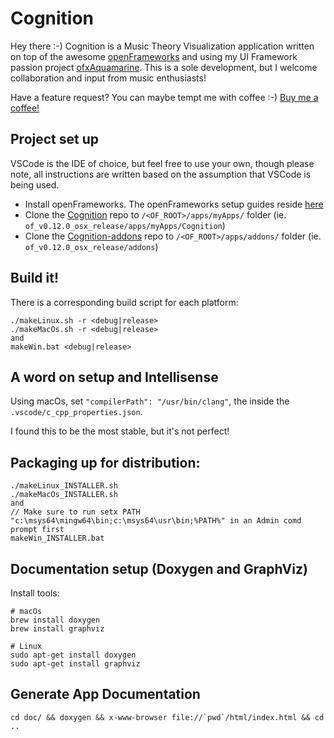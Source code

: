 # Cognition

Hey there :-) Cognition is a Music Theory Visualization application written on top of the awesome [openFrameworks](https://openframeworks.cc/) and using my UI Framework passion project [ofxAquamarine](https://github.com/stubbulon5/ofxAquamarine). This is a sole development, but I welcome collaboration and input from music enthusiasts! 

Have a feature request? You can maybe tempt me with coffee :-) [Buy me a coffee!](buymeacoffee.com/stubbulon5)

## Project set up
VSCode is the IDE of choice, but feel free to use your own, though please note, all instructions are written based on the assumption that VSCode is being used. 
- Install openFrameworks. The openFrameworks setup guides reside [here](https://openframeworks.cc/download/)
- Clone the [Cognition](https://github.com/stubbulon5/Cognition) repo to `/<OF_ROOT>/apps/myApps/` folder (ie. `of_v0.12.0_osx_release/apps/myApps/Cognition`)
- Clone the [Cognition-addons](https://github.com/stubbulon5/Cognition-addons) repo to `/<OF_ROOT>/apps/addons/` folder (ie. `of_v0.12.0_osx_release/addons`)

## Build it!
There is a corresponding build script for each platform:
```
./makeLinux.sh -r <debug|release>
./makeMacOs.sh -r <debug|release>
and
makeWin.bat <debug|release>
```

## A word on setup and Intellisense
Using macOs, set `"compilerPath": "/usr/bin/clang"`, the inside the `.vscode/c_cpp_properties.json`. 

I found this to be the most stable, but it's not perfect!


## Packaging up for distribution:
```
./makeLinux_INSTALLER.sh
./makeMacOs_INSTALLER.sh
and
// Make sure to run setx PATH "c:\msys64\mingw64\bin;c:\msys64\usr\bin;%PATH%" in an Admin comd prompt first
makeWin_INSTALLER.bat
```

## Documentation setup (Doxygen and GraphViz)
Install tools:
```
# macOs
brew install doxygen
brew install graphviz

# Linux
sudo apt-get install doxygen
sudo apt-get install graphviz
 ```

## Generate App Documentation
``` 
cd doc/ && doxygen && x-www-browser file://`pwd`/html/index.html && cd ..
```
